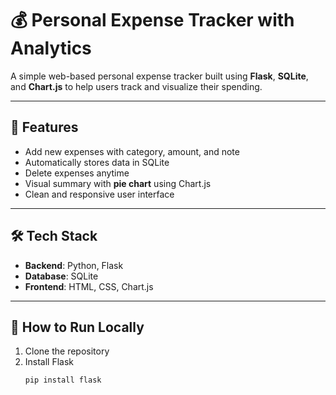 # 💰 Personal Expense Tracker with Analytics

A simple web-based personal expense tracker built using **Flask**, **SQLite**, and **Chart.js** to help users track and visualize their spending.

---

## 🚀 Features

- Add new expenses with category, amount, and note
- Automatically stores data in SQLite
- Delete expenses anytime
- Visual summary with **pie chart** using Chart.js
- Clean and responsive user interface

---

## 🛠️ Tech Stack

- **Backend**: Python, Flask  
- **Database**: SQLite  
- **Frontend**: HTML, CSS, Chart.js  

---

## 🧪 How to Run Locally

1. Clone the repository  
2. Install Flask  
   ```bash
   pip install flask
